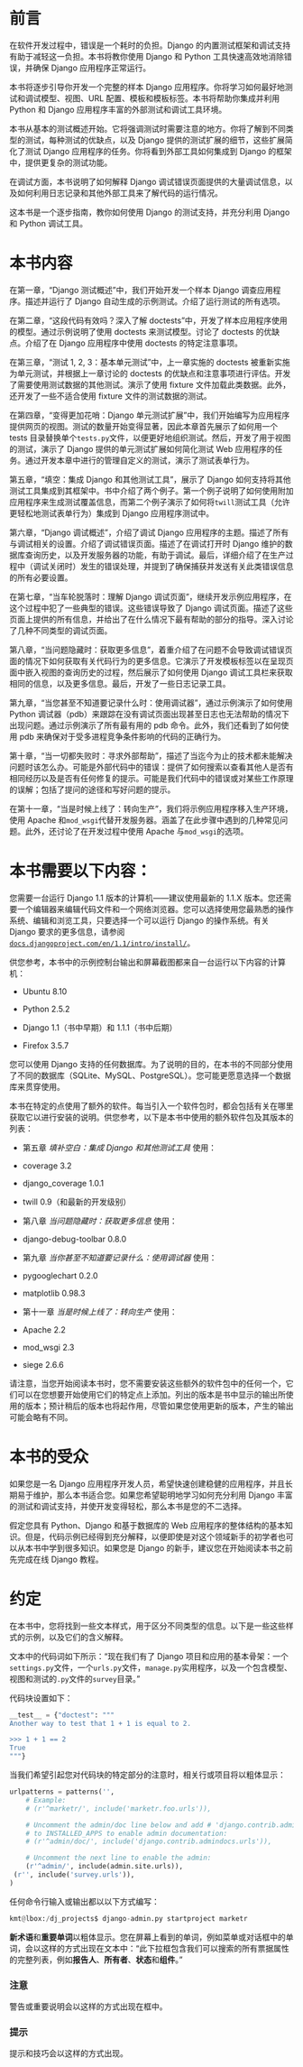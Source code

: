 # 前言

在软件开发过程中，错误是一个耗时的负担。Django 的内置测试框架和调试支持有助于减轻这一负担。本书将教你使用 Django 和 Python 工具快速高效地消除错误，并确保 Django 应用程序正常运行。

本书将逐步引导你开发一个完整的样本 Django 应用程序。你将学习如何最好地测试和调试模型、视图、URL 配置、模板和模板标签。本书将帮助你集成并利用 Python 和 Django 应用程序丰富的外部测试和调试工具环境。

本书从基本的测试概述开始。它将强调测试时需要注意的地方。你将了解到不同类型的测试，每种测试的优缺点，以及 Django 提供的测试扩展的细节，这些扩展简化了测试 Django 应用程序的任务。你将看到外部工具如何集成到 Django 的框架中，提供更复杂的测试功能。

在调试方面，本书说明了如何解释 Django 调试错误页面提供的大量调试信息，以及如何利用日志记录和其他外部工具来了解代码的运行情况。

这本书是一个逐步指南，教你如何使用 Django 的测试支持，并充分利用 Django 和 Python 调试工具。

# 本书内容

在第一章，“Django 测试概述”中，我们开始开发一个样本 Django 调查应用程序。描述并运行了 Django 自动生成的示例测试。介绍了运行测试的所有选项。

在第二章，“这段代码有效吗？深入了解 doctests”中，开发了样本应用程序使用的模型。通过示例说明了使用 doctests 来测试模型。讨论了 doctests 的优缺点。介绍了在 Django 应用程序中使用 doctests 的特定注意事项。

在第三章，“测试 1, 2, 3：基本单元测试”中，上一章实施的 doctests 被重新实施为单元测试，并根据上一章讨论的 doctests 的优缺点和注意事项进行评估。开发了需要使用测试数据的其他测试。演示了使用 fixture 文件加载此类数据。此外，还开发了一些不适合使用 fixture 文件的测试数据的测试。

在第四章，“变得更加花哨：Django 单元测试扩展”中，我们开始编写为应用程序提供网页的视图。测试的数量开始变得显著，因此本章首先展示了如何用一个 tests 目录替换单个`tests.py`文件，以便更好地组织测试。然后，开发了用于视图的测试，演示了 Django 提供的单元测试扩展如何简化测试 Web 应用程序的任务。通过开发本章中进行的管理自定义的测试，演示了测试表单行为。

第五章，“填空：集成 Django 和其他测试工具”，展示了 Django 如何支持将其他测试工具集成到其框架中。书中介绍了两个例子。第一个例子说明了如何使用附加应用程序来生成测试覆盖信息，而第二个例子演示了如何将`twill`测试工具（允许更轻松地测试表单行为）集成到 Django 应用程序测试中。

第六章，“Django 调试概述”，介绍了调试 Django 应用程序的主题。描述了所有与调试相关的设置。介绍了调试错误页面。描述了在调试打开时 Django 维护的数据库查询历史，以及开发服务器的功能，有助于调试。最后，详细介绍了在生产过程中（调试关闭时）发生的错误处理，并提到了确保捕获并发送有关此类错误信息的所有必要设置。

在第七章，“当车轮脱落时：理解 Django 调试页面”，继续开发示例应用程序，在这个过程中犯了一些典型的错误。这些错误导致了 Django 调试页面。描述了这些页面上提供的所有信息，并给出了在什么情况下最有帮助的部分的指导。深入讨论了几种不同类型的调试页面。

第八章，“当问题隐藏时：获取更多信息”，着重介绍了在问题不会导致调试错误页面的情况下如何获取有关代码行为的更多信息。它演示了开发模板标签以在呈现页面中嵌入视图的查询历史的过程，然后展示了如何使用 Django 调试工具栏来获取相同的信息，以及更多信息。最后，开发了一些日志记录工具。

第九章，“当您甚至不知道要记录什么时：使用调试器”，通过示例演示了如何使用 Python 调试器（pdb）来跟踪在没有调试页面出现甚至日志也无法帮助的情况下出现问题。通过示例演示了所有最有用的 pdb 命令。此外，我们还看到了如何使用 pdb 来确保对于受多进程竞争条件影响的代码的正确行为。

第十章，“当一切都失败时：寻求外部帮助”，描述了当迄今为止的技术都未能解决问题时该怎么办。可能是外部代码中的错误：提供了如何搜索以查看其他人是否有相同经历以及是否有任何修复的提示。可能是我们代码中的错误或对某些工作原理的误解；包括了提问的途径和写好问题的提示。

在第十一章，“当是时候上线了：转向生产”，我们将示例应用程序移入生产环境，使用 Apache 和`mod_wsgi`代替开发服务器。涵盖了在此步骤中遇到的几种常见问题。此外，还讨论了在开发过程中使用 Apache 与`mod_wsgi`的选项。

# 本书需要以下内容：

您需要一台运行 Django 1.1 版本的计算机——建议使用最新的 1.1.X 版本。您还需要一个编辑器来编辑代码文件和一个网络浏览器。您可以选择使用您最熟悉的操作系统、编辑和浏览工具，只要选择一个可以运行 Django 的操作系统。有关 Django 要求的更多信息，请参阅[`docs.djangoproject.com/en/1.1/intro/install/`](http://docs.djangoproject.com/en/1.1/intro/install/)。

供您参考，本书中的示例控制台输出和屏幕截图都来自一台运行以下内容的计算机：

+   Ubuntu 8.10

+   Python 2.5.2

+   Django 1.1（书中早期）和 1.1.1（书中后期）

+   Firefox 3.5.7

您可以使用 Django 支持的任何数据库。为了说明的目的，在本书的不同部分使用了不同的数据库（SQLite、MySQL、PostgreSQL）。您可能更愿意选择一个数据库来贯穿使用。

本书在特定的点使用了额外的软件。每当引入一个软件包时，都会包括有关在哪里获取它以进行安装的说明。供您参考，以下是本书中使用的额外软件包及其版本的列表：

+   第五章 *填补空白：集成 Django 和其他测试工具* 使用：

+   coverage 3.2

+   django_coverage 1.0.1

+   twill 0.9（和最新的开发级别）

+   第八章 *当问题隐藏时：获取更多信息* 使用：

+   django-debug-toolbar 0.8.0

+   第九章 *当你甚至不知道要记录什么：使用调试器* 使用：

+   pygooglechart 0.2.0

+   matplotlib 0.98.3

+   第十一章 *当是时候上线了：转向生产* 使用：

+   Apache 2.2

+   mod_wsgi 2.3

+   siege 2.6.6

请注意，当您开始阅读本书时，您不需要安装这些额外的软件包中的任何一个，它们可以在您想要开始使用它们的特定点上添加。列出的版本是书中显示的输出所使用的版本；预计稍后的版本也将起作用，尽管如果您使用更新的版本，产生的输出可能会略有不同。

# 本书的受众

如果您是一名 Django 应用程序开发人员，希望快速创建稳健的应用程序，并且长期易于维护，那么本书适合您。如果您希望聪明地学习如何充分利用 Django 丰富的测试和调试支持，并使开发变得轻松，那么本书是您的不二选择。

假定您具有 Python、Django 和基于数据库的 Web 应用程序的整体结构的基本知识。但是，代码示例已经得到充分解释，以便即使是对这个领域新手的初学者也可以从本书中学到很多知识。如果您是 Django 的新手，建议您在开始阅读本书之前先完成在线 Django 教程。

# 约定

在本书中，您将找到一些文本样式，用于区分不同类型的信息。以下是一些这些样式的示例，以及它们的含义解释。

文本中的代码词如下所示：“现在我们有了 Django 项目和应用的基本骨架：一个`settings.py`文件，一个`urls.py`文件，`manage.py`实用程序，以及一个包含模型、视图和测试的`.py`文件的`survey`目录。”

代码块设置如下：

```py
__test__ = {"doctest": """
Another way to test that 1 + 1 is equal to 2.

>>> 1 + 1 == 2
True
"""}
```

当我们希望引起您对代码块的特定部分的注意时，相关行或项目将以粗体显示：

```py
urlpatterns = patterns('', 
    # Example: 
    # (r'^marketr/', include('marketr.foo.urls')), 

    # Uncomment the admin/doc line below and add # 'django.contrib.admindocs' 
    # to INSTALLED_APPS to enable admin documentation: 
    # (r'^admin/doc/', include('django.contrib.admindocs.urls')), 

    # Uncomment the next line to enable the admin: 
    (r'^admin/', include(admin.site.urls)), 
 (r'', include('survey.urls')), 
) 
```

任何命令行输入或输出都以以下方式编写：

```py
kmt@lbox:/dj_projects$ django-admin.py startproject marketr

```

**新术语**和**重要单词**以粗体显示。您在屏幕上看到的单词，例如菜单或对话框中的单词，会以这样的方式出现在文本中：“此下拉框包含我们可以搜索的所有票据属性的完整列表，例如**报告人**、**所有者**、**状态**和**组件**。”

### 注意

警告或重要说明会以这样的方式出现在框中。

### 提示

提示和技巧会以这样的方式出现。
